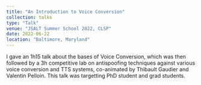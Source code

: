 ```yaml
---
title: "An Introduction to Voice Conversion"
collection: talks
type: "Talk"
venue: "JSALT Summer School 2022, CLSP"
date: 2022-06-22
location: "Baltimore, Maryland"
---
```


I gave an 1h15 talk about the bases of Voice Conversion, which was then followed by a 3h competitive lab on antispoofing techniques against various voice conversion and TTS systems, co-animated by Thibault Gaudier and Valentin Pelloin. This talk was targetting PhD student and grad students.